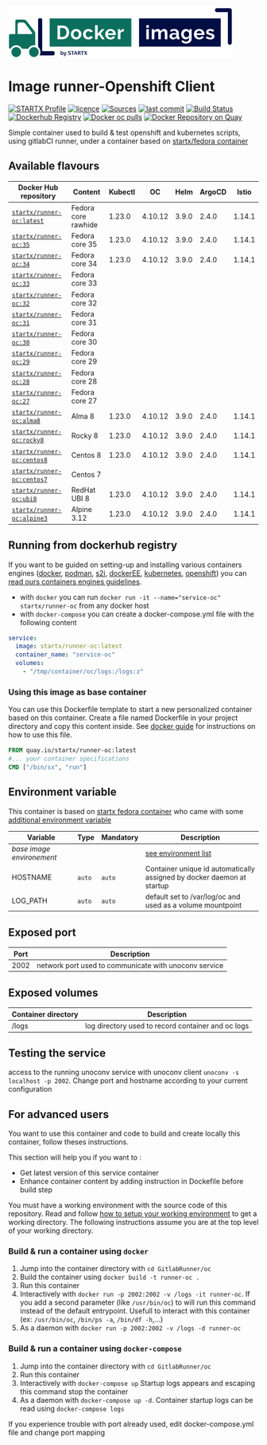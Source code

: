 [![startxfr/docker-images](https://raw.githubusercontent.com/startxfr/docker-images/master/.gitlab/img/logo-small.svg?sanitize=true)](https://gitlab.com/startx1/containers)

# Image runner-Openshift Client

[![STARTX Profile](https://img.shields.io/badge/provider-startx-green.svg)](https://github.com/startxfr) [![licence](https://img.shields.io/github/license/startxfr/docker-images.svg)](https://gitlab.com/startx1/containers) [![Sources](https://img.shields.io/badge/startxfr-docker--images-blue.svg)](https://gitlab.com/startx1/containers/tree/master/GitlabRunner/oc/) [![last commit](https://img.shields.io/github/last-commit/startxfr/docker-images.svg)](https://gitlab.com/startx1/containers) [![Build Status](https://travis-ci.org/startxfr/docker-images.svg?branch=master)](https://travis-ci.org/startxfr/docker-images) [![Dockerhub Registry](https://img.shields.io/docker/build/startx/runner-oc.svg)](https://hub.docker.com/r/startx/runner-oc) [![Docker oc pulls](https://img.shields.io/docker/pulls/startx/runner-oc)](https://hub.docker.com/r/startx/runner-oc) [![Docker Repository on Quay](https://quay.io/repository/startx/oc/status "Docker Repository on Quay")](https://quay.io/repository/startx/oc)

Simple container used to build & test openshift and kubernetes scripts, using gitlabCI runner, under a container
based on [startx/fedora container](https://hub.docker.com/r/startx/fedora)

## Available flavours

| Docker Hub repository                                                   | Content             | Kubectl | OC      | Helm  | ArgoCD | Istio  |
| ----------------------------------------------------------------------- | ------------------- | ------- | ------- | ----- | ------ | ------ |
| [`startx/runner-oc:latest`](https://hub.docker.com/r/startx/runner-oc)  | Fedora core rawhide | 1.23.0  | 4.10.12 | 3.9.0 | 2.4.0  | 1.14.1 |
| [`startx/runner-oc:35`](https://hub.docker.com/r/startx/runner-oc)      | Fedora core 35      | 1.23.0  | 4.10.12 | 3.9.0 | 2.4.0  | 1.14.1 |
| [`startx/runner-oc:34`](https://hub.docker.com/r/startx/runner-oc)      | Fedora core 34      | 1.23.0  | 4.10.12 | 3.9.0 | 2.4.0  | 1.14.1 |
| [`startx/runner-oc:33`](https://hub.docker.com/r/startx/runner-oc)      | Fedora core 33      |         |         |
| [`startx/runner-oc:32`](https://hub.docker.com/r/startx/runner-oc)      | Fedora core 32      |         |         |
| [`startx/runner-oc:31`](https://hub.docker.com/r/startx/runner-oc)      | Fedora core 31      |         |         |
| [`startx/runner-oc:30`](https://hub.docker.com/r/startx/runner-oc)      | Fedora core 30      |         |         |
| [`startx/runner-oc:29`](https://hub.docker.com/r/startx/runner-oc)      | Fedora core 29      |         |         |
| [`startx/runner-oc:28`](https://hub.docker.com/r/startx/runner-oc)      | Fedora core 28      |         |         |
| [`startx/runner-oc:27`](https://hub.docker.com/r/startx/runner-oc)      | Fedora core 27      |         |         |
| [`startx/runner-oc:alma8`](https://hub.docker.com/r/startx/runner-oc)   | Alma 8              | 1.23.0  | 4.10.12 | 3.9.0 | 2.4.0  | 1.14.1 |
| [`startx/runner-oc:rocky8`](https://hub.docker.com/r/startx/runner-oc)  | Rocky 8             | 1.23.0  | 4.10.12 | 3.9.0 | 2.4.0  | 1.14.1 |
| [`startx/runner-oc:centos8`](https://hub.docker.com/r/startx/runner-oc) | Centos 8            | 1.23.0  | 4.10.12 | 3.9.0 | 2.4.0  | 1.14.1 |
| [`startx/runner-oc:centos7`](https://hub.docker.com/r/startx/runner-oc) | Centos 7            |         |         |
| [`startx/runner-oc:ubi8`](https://hub.docker.com/r/startx/runner-oc)    | RedHat UBI 8        | 1.23.0  | 4.10.12 | 3.9.0 | 2.4.0  | 1.14.1 |
| [`startx/runner-oc:alpine3`](https://hub.docker.com/r/startx/runner-oc) | Alpine 3.12         | 1.23.0  | 4.10.12 | 3.9.0 | 2.4.0  | 1.14.1 |

## Running from dockerhub registry

If you want to be guided on setting-up and installing various containers engines
([docker](https://github.com/startxfr/containers-engines/blob/master/Docker.md),
[podman](https://github.com/startxfr/containers-engines/blob/master/Podman.md),
[s2i](https://github.com/startxfr/containers-engines/blob/master/S2I.md),
[dockerEE](https://github.com/startxfr/containers-engines/blob/master/DockerEE.md),
[kubernetes](https://github.com/startxfr/containers-engines/blob/master/Kubernetes.md),
[openshift](https://github.com/startxfr/containers-engines/blob/master/Openshift.md))
you can [read ours containers engines guidelines](https://github.com/startxfr/containers-engines).

- with `docker` you can run `docker run -it --name="service-oc" startx/runner-oc` from any docker host
- with `docker-compose` you can create a docker-compose.yml file with the following content

```YAML
service:
  image: startx/runner-oc:latest
  container_name: "service-oc"
  volumes:
    - "/tmp/container/oc/logs:/logs:z"
```

### Using this image as base container

You can use this Dockerfile template to start a new personalized container based on this container. Create a file named Dockerfile in your project directory and copy this content inside. See [docker guide](http://docs.docker.com/engine/reference/builder/) for instructions on how to use this file.

```Dockerfile
FROM quay.io/startx/runner-oc:latest
#... your container specifications
CMD ["/bin/sx", "run"]
```

## Environment variable

This container is based on [startx fedora container](https://hub.docker.com/r/startx/fedora) who came with
some [additional environment variable](https://docker-images.readthedocs.io/en/latest/OS/fedora/#environment-variable)

| Variable                       | Type   | Mandatory | Description                                                                                       |
| ------------------------------ | ------ | --------- | ------------------------------------------------------------------------------------------------- |
| <i>base image environement</i> |        |           | [see environment list](https://docker-images.readthedocs.io/en/latest/OS/fedora/#environment-variable) |
| HOSTNAME                       | `auto` | `auto`    | Container unique id automatically assigned by docker daemon at startup                            |
| LOG_PATH                       | `auto` | `auto`    | default set to /var/log/oc and used as a volume mountpoint                                        |

## Exposed port

| Port | Description                                           |
| ---- | ----------------------------------------------------- |
| 2002 | network port used to communicate with unoconv service |

## Exposed volumes

| Container directory | Description                                        |
| ------------------- | -------------------------------------------------- |
| /logs               | log directory used to record container and oc logs |

## Testing the service

access to the running unoconv service with unoconv client `unoconv -s localhost -p 2002`. Change port and hostname according to your current configuration

## For advanced users

You want to use this container and code to build and create locally this container, follow theses instructions.

This section will help you if you want to :

- Get latest version of this service container
- Enhance container content by adding instruction in Dockefile before build step

You must have a working environment with the source code of this repository. Read and follow [how to setup your working environment](https://gitlab.com/startx1/containers#setup-your-working-environment-mandatory) to get a working directory. The following instructions assume you are at the top level of your working directory.

### Build & run a container using `docker`

1. Jump into the container directory with `cd GitlabRunner/oc`
2. Build the container using `docker build -t runner-oc .`
3. Run this container
4. Interactively with `docker run -p 2002:2002 -v /logs -it runner-oc`. If you add a second parameter (like `/usr/bin/oc`) to will run this command instead of the default entrypoint. Usefull to interact with this container (ex: `/usr/bin/oc`, `/bin/ps -a`, `/bin/df -h`,...)
5. As a daemon with `docker run -p 2002:2002 -v /logs -d runner-oc`

### Build & run a container using `docker-compose`

1. Jump into the container directory with `cd GitlabRunner/oc`
2. Run this container
3. Interactively with `docker-compose up` Startup logs appears and escaping this command stop the container
4. As a daemon with `docker-compose up -d`. Container startup logs can be read using `docker-compose logs`

If you experience trouble with port already used, edit docker-compose.yml file and change port mapping
